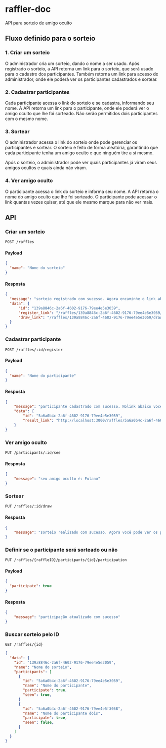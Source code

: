 # raffler-doc
API para sorteio de amigo oculto

## Fluxo definido para o sorteio

### 1. Criar um sorteio

O administrador cria um sorteio, dando o nome a ser usado. Após registrado o sorteio, a API retorna um link para o sorteio, que será usado para o cadastro dos participantes. Também retorna um link para acesso do administrador, onde ele poderá ver os participantes cadastrados e sortear.

### 2. Cadastrar participantes

Cada participante acessa o link do sorteio e se cadastra, informando seu nome. A API retorna um link para o participante, onde ele poderá ver o amigo oculto que lhe foi sorteado. Não serão permitidos dois participantes com o mesmo nome.

### 3. Sortear

O administrador acessa o link do sorteio onde pode gerenciar os participantes e sortear. O sorteio é feito de forma aleatória, garantindo que cada participante tenha um amigo oculto e que ninguém tire a si mesmo.

Após o sorteio, o administrador pode ver quais participantes já viram seus amigos ocultos e quais ainda não viram. 

### 4. Ver amigo oculto

O participante acessa o link do sorteio e informa seu nome. A API retorna o nome do amigo oculto que lhe foi sorteado. O participante pode acessar o link quantas vezes quiser, até que ele mesmo marque para não ver mais.

## API

### Criar um sorteio

```
POST /raffles
```

#### Payload

```json
{
  "name": "Nome do sorteio"
}
```

#### Resposta

```json
{
  "message": "sorteio registrado com sucesso. Agora encaminhe o link abaixo para os participantes se cadastrarem",
  "data": {
      "id": "139a8846c-2a6f-4602-9176-79ee4e5e3059",
      "register_link": "/raffles/139a8846c-2a6f-4602-9176-79ee4e5e3059/register",
      "draw_link": "/raffles/139a8846c-2a6f-4602-9176-79ee4e5e3059/draw"
  }
}
```

### Cadastrar participante

```
POST /raffles/:id/register
```

#### Payload

```json
{
  "name": "Nome do participante"
}
```

#### Resposta

```json
{
    "message": "participante cadastrado com sucesso. Nolink abaixo você pode ver o seu amigo oculto depois que o sorteio for realizado",
    "data": {
        "id": "5a6a0b4c-2a6f-4602-9176-79ee4e5e3059",
        "result_link": "http://localhost:3000/raffles/5a6a0b4c-2a6f-4602-9176-79ee4e5e3059/see"
    }
}
```

### Ver amigo oculto

```
PUT /participants/:id/see
```

#### Resposta

```json
{
    "message": "seu amigo oculto é: Fulano"
}
```

### Sortear

```
PUT /raffles/:id/draw
```

#### Resposta

```json
{
    "message": "sorteio realizado com sucesso. Agora você pode ver os participantes que já viram seus amigos ocultos e os que ainda não viram",
}
```

### Definir se o participante será sorteado ou não

```
PUT /raffles/{raffleID}/participants/{id}/participation
```

#### Payload

```json
{
  "participate": true
}
```

#### Resposta

```json
{
    "message": "participação atualizado com sucesso"
}
```

### Buscar sorteio pelo ID

```
GET /raffles/{id}
```

```json
{
  "data": {
    "id": "139a8846c-2a6f-4602-9176-79ee4e5e3059",
    "name": "Nome do sorteio",
    "participants": [
      {
        "id": "5a6a0b4c-2a6f-4602-9176-79ee4e5e3059",
        "name": "Nome do participante",
        "participate": true,
        "seen": true,
      }
      {
        "id": "5a6a0b4c-2a6f-4602-9176-79ee4e5f3058",
        "name": "Nome do participante dois",
        "participate": true,
        "seen": false,
      }
    ]
  }
}